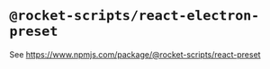 # `@rocket-scripts/react-electron-preset`

See <https://www.npmjs.com/package/@rocket-scripts/react-preset>